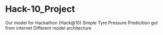 # Hack-10_Project
Our model for Hackathon (Hack@10)
Simple Tyre Pressure Predicition got from internet
Different model architecture
